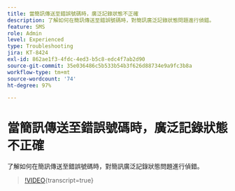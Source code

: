 ```yaml
---
title: 當簡訊傳送至錯誤號碼時，廣泛記錄狀態不正確
description: 了解如何在簡訊傳送至錯誤號碼時，對簡訊廣泛記錄狀態問題進行偵錯。
feature: SMS
role: Admin
level: Experienced
type: Troubleshooting
jira: KT-8424
exl-id: 862ae1f3-4fdc-4ed3-b5c8-edc4f7ab2d90
source-git-commit: 35e036486c5b533b54b3f626d88734e9a9fc3b8a
workflow-type: tm+mt
source-wordcount: '74'
ht-degree: 97%

---
```


# 當簡訊傳送至錯誤號碼時，廣泛記錄狀態不正確

了解如何在簡訊傳送至錯誤號碼時，對簡訊廣泛記錄狀態問題進行偵錯。

>[!VIDEO](https://video.tv.adobe.com/v/335980?quality=12&learn=on){transcript=true}
